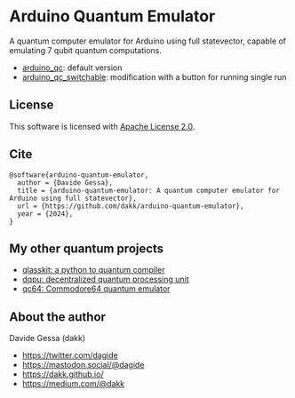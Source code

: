 # Arduino Quantum Emulator

A quantum computer emulator for Arduino using full statevector, capable of emulating 7 qubit quantum computations.

- [arduino_qc](arduino_qc): default version
- [arduino_qc_switchable](arduino_qc_switchable): modification with a button for running single run



## License

This software is licensed with [Apache License 2.0](LICENSE).


## Cite

```
@software{arduino-quantum-emulator,
  author = {Davide Gessa},
  title = {arduino-quantum-emulator: A quantum computer emulator for Arduino using full statevector},
  url = {https://github.com/dakk/arduino-quantum-emulator},
  year = {2024},
}
```

## My other quantum projects

- [qlasskit: a python to quantum compiler](https://github.com/dakk/qlasskit)
- [dqpu: decentralized quantum processing unit](https://github.com/dakk/dqpu)
- [qc64: Commodore64 quantum emulator](https://github.com/dakk/qc64)

## About the author

Davide Gessa (dakk)
- https://twitter.com/dagide
- https://mastodon.social/@dagide 
- https://dakk.github.io/
- https://medium.com/@dakk
